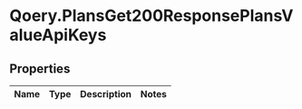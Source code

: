 # Qoery.PlansGet200ResponsePlansValueApiKeys

## Properties

Name | Type | Description | Notes
------------ | ------------- | ------------- | -------------


